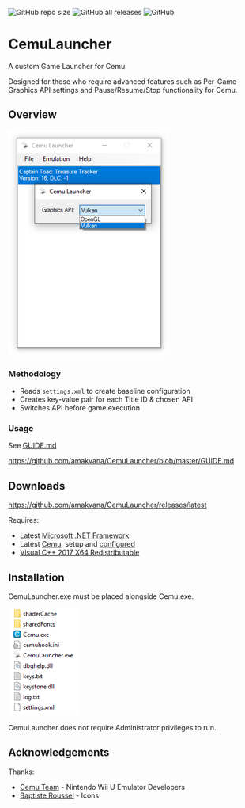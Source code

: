 ![GitHub repo size](https://img.shields.io/github/repo-size/amakvana/CemuLauncher?style=for-the-badge&logo=appveyor)
![GitHub all releases](https://img.shields.io/github/downloads/amakvana/CemuLauncher/total?style=for-the-badge&logo=appveyor)
![GitHub](https://img.shields.io/github/license/amakvana/CemuLauncher?style=for-the-badge&logo=appveyor)

# CemuLauncher
A custom Game Launcher for Cemu. 

Designed for those who require advanced features such as Per-Game Graphics API settings and Pause/Resume/Stop functionality for Cemu. 

## Overview
![CemuLauncher](images/cl.png)

### Methodology 
* Reads ```settings.xml``` to create baseline configuration
* Creates key-value pair for each Title ID & chosen API
* Switches API before game execution 

### Usage 
See [GUIDE.md](https://github.com/amakvana/CemuLauncher/blob/master/GUIDE.md)

https://github.com/amakvana/CemuLauncher/blob/master/GUIDE.md

## Downloads
https://github.com/amakvana/CemuLauncher/releases/latest

Requires: 
* Latest [Microsoft .NET Framework](https://go.microsoft.com/fwlink/?linkid=2088631)
* Latest [Cemu](https://cemu.info/), setup and [configured](https://cemu.cfw.guide/installing-cemu)
* [Visual C++ 2017 X64 Redistributable](https://aka.ms/vs/16/release/vc_redist.x64.exe)

## Installation
CemuLauncher.exe must be placed alongside Cemu.exe.

![CemuLauncherSetup](images/cl-setup.png)

CemuLauncher does not require Administrator privileges to run.

## Acknowledgements
Thanks:
* [Cemu Team](https://cemu.info/) - Nintendo Wii U Emulator Developers 
* [Baptiste Roussel](https://www.iconfinder.com/CodMe) - Icons
